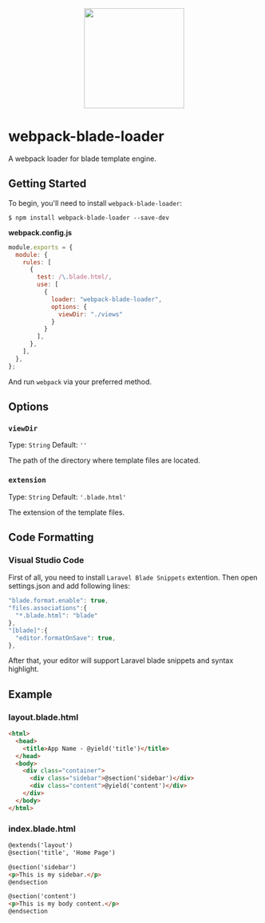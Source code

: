 <div align="center">
  <a href="https://github.com/webpack/webpack">
    <img width="200" height="200" src="https://webpack.js.org/assets/icon-square-big.svg">
  </a>
</div>

# webpack-blade-loader

A webpack loader for blade template engine.

## Getting Started

To begin, you'll need to install `webpack-blade-loader`:

```console
$ npm install webpack-blade-loader --save-dev
```

**webpack.config.js**

```js
module.exports = {
  module: {
    rules: [
      {
        test: /\.blade.html/,
        use: [
          {
            loader: "webpack-blade-loader",
            options: {
              viewDir: "./views"
            }
          }
        ],
      },
    ],
  },
};
```

And run `webpack` via your preferred method.

## Options

### `viewDir`

Type: `String`
Default: `''`

The path of the directory where template files are located.

### `extension`

Type: `String`
Default: `'.blade.html'`

The extension of the template files.

## Code Formatting

### Visual Studio Code

First of all, you need to install `Laravel Blade Snippets` extention. Then open settings.json and add following lines:
```js
"blade.format.enable": true,
"files.associations":{
  "*.blade.html": "blade"
},
"[blade]":{
  "editor.formatOnSave": true,
},
```
After that, your editor will support Laravel blade snippets and syntax highlight.

## Example

### layout.blade.html

```html
<html>
  <head>
    <title>App Name - @yield('title')</title>
  </head>
  <body>
    <div class="container">
      <div class="sidebar">@section('sidebar')</div>
      <div class="content">@yield('content')</div>
    </div>
  </body>
</html>

```
 ### index.blade.html

```html
@extends('layout') 
@section('title', 'Home Page') 

@section('sidebar')
<p>This is my sidebar.</p>
@endsection 

@section('content')
<p>This is my body content.</p>
@endsection

```

 
